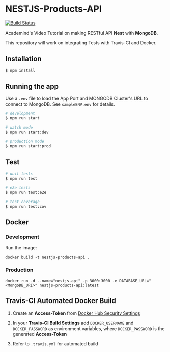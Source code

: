 # NESTJS-Products-API

[![Build Status](https://travis-ci.org/shantanoo-desai/nestjs-products-api.svg?branch=master)](https://travis-ci.org/shantanoo-desai/nestjs-products-api)

Academind's Video Tutorial on making RESTful API __Nest__ with __MongoDB__.

This repository will work on integrating Tests with Travis-CI and Docker.

## Installation

```bash
$ npm install
```

## Running the app

Use a `.env` file to load the App Port and MONGODB Cluster's URL to connect to MongoDB. See `sampleENV.env` for details.

```bash
# development
$ npm run start

# watch mode
$ npm run start:dev

# production mode
$ npm run start:prod
```

## Test

```bash
# unit tests
$ npm run test

# e2e tests
$ npm run test:e2e

# test coverage
$ npm run test:cov
```

## Docker

### Development 

Run the image:

    docker build -t nestjs-products-api .

### Production

    docker run -d --name="nestjs-api" -p 3000:3000 -e DATABASE_URL="<MongoDB_URI>" nestjs-products-api:latest


## Travis-CI Automated Docker Build

1. Create an __Access-Token__ from [Docker Hub Security Settings](https://hub.docker.com/settings/security)

2. In your __Travis-CI Build Settings__ add `DOCKER_USERNAME` and `DOCKER_PASSWORD` as environment variables, where `DOCKER_PASSWORD` is the generated __Access-Token__

3. Refer to `.travis.yml` for automated build

